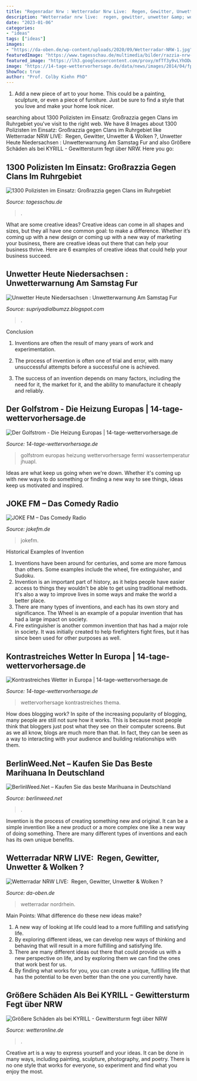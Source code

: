 ```yaml
---
title: "Regenradar Nrw : Wetterradar Nrw Live: ️ Regen, Gewitter, Unwetter &amp; Wolken ?️"
description: "Wetterradar nrw live: ️ regen, gewitter, unwetter &amp; wolken ?️"
date: "2023-01-06"
categories:
- "ideas"
tags: ["ideas"]
images:
- "https://da-oben.de/wp-content/uploads/2020/09/Wetterradar-NRW-1.jpg"
featuredImage: "https://www.tagesschau.de/multimedia/bilder/razzia-nrw-101~_v-videowebm.jpg"
featured_image: "https://lh3.googleusercontent.com/proxy/mfTf3y9vLYhODw_9m5Q6KFEM6bLuQI-eJvPmG2Ytj0fPSwpsPgCyrArq1FDt0YO8ccBW8MkYe_m87fIYY68i00kioRmQzQNCm53r09H9XBuFEoafNUY68f4SaNW2695MqYikb6jMbGfUmXW_gGnDAqo=w1200-h630-p-k-no-nu"
image: "https://14-tage-wettervorhersage.de/data/news/images/2014/04/fpdl13_140407.jpg"
ShowToc: true
author: "Prof. Colby Kiehn PhD"
---
```



1. Add a new piece of art to your home. This could be a painting, sculpture, or even a piece of furniture. Just be sure to find a style that you love and make your home look nicer.

	

		
searching about 1300 Polizisten im Einsatz: Großrazzia gegen Clans im Ruhrgebiet you've visit to the right web. We have 8 Images about 1300 Polizisten im Einsatz: Großrazzia gegen Clans im Ruhrgebiet like Wetterradar NRW LIVE: ️ Regen, Gewitter, Unwetter &amp; Wolken ?️, Unwetter Heute Niedersachsen : Unwetterwarnung Am Samstag Fur and also Größere Schäden als bei KYRILL - Gewittersturm fegt über NRW. Here you go:
		
    
## 1300 Polizisten Im Einsatz: Großrazzia Gegen Clans Im Ruhrgebiet

<img loading=lazy src="https://www.tagesschau.de/multimedia/bilder/razzia-nrw-101~_v-videowebm.jpg" onerror="this.onerror=null;this.src='https://tse1.mm.bing.net/th?id=OIP.ZAsY-yiGgFfLm0KMKuQ9BQHaEK&amp;pid=15.1';" alt="1300 Polizisten im Einsatz: Großrazzia gegen Clans im Ruhrgebiet">

_Source: tagesschau.de_

>. 

	

What are some creative ideas?
Creative ideas can come in all shapes and sizes, but they all have one common goal: to make a difference. Whether it’s coming up with a new design or coming up with a new way of marketing your business, there are creative ideas out there that can help your business thrive. Here are 6 examples of creative ideas that could help your business succeed.

    
## Unwetter Heute Niedersachsen : Unwetterwarnung Am Samstag Fur

<img loading=lazy src="https://lh3.googleusercontent.com/proxy/mfTf3y9vLYhODw_9m5Q6KFEM6bLuQI-eJvPmG2Ytj0fPSwpsPgCyrArq1FDt0YO8ccBW8MkYe_m87fIYY68i00kioRmQzQNCm53r09H9XBuFEoafNUY68f4SaNW2695MqYikb6jMbGfUmXW_gGnDAqo=w1200-h630-p-k-no-nu" onerror="this.onerror=null;this.src='https://tse3.mm.bing.net/th?id=OIP.cMPZ1Mb0Pp7EA-GFW1OZfQHaD4&amp;pid=15.1';" alt="Unwetter Heute Niedersachsen : Unwetterwarnung Am Samstag Fur">

_Source: supriyadialbumzz.blogspot.com_

>. 

	

Conclusion
1. Inventions are often the result of many years of work and experimentation.
2. The process of invention is often one of trial and error, with many unsuccessful attempts before a successful one is achieved.

3. The success of an invention depends on many factors, including the need for it, the market for it, and the ability to manufacture it cheaply and reliably.

    
## Der Golfstrom - Die Heizung Europas | 14-tage-wettervorhersage.de

<img loading=lazy src="https://14-tage-wettervorhersage.de/data/news/images/2014/04/fpdl13_140407.jpg" onerror="this.onerror=null;this.src='https://tse2.mm.bing.net/th?id=OIP.H2XShVSIWsaIr8FJlPCXGwHaHv&amp;pid=15.1';" alt="Der Golfstrom - Die Heizung Europas | 14-tage-wettervorhersage.de">

_Source: 14-tage-wettervorhersage.de_

>golfstrom europas heizung wettervorhersage fermi wassertemperatur jhuapl. 

	

Ideas are what keep us going when we're down. Whether it's coming up with new ways to do something or finding a new way to see things, ideas keep us motivated and inspired.

    
## JOKE FM – Das Comedy Radio

<img loading=lazy src="https://www.jokefm.de/wp-content/uploads/2019/01/johannesfloehr-2.jpg" onerror="this.onerror=null;this.src='https://tse3.mm.bing.net/th?id=OIP.EOjR6dcN9-i1TiQGKCR79AHaLH&amp;pid=15.1';" alt="JOKE FM – Das Comedy Radio">

_Source: jokefm.de_

>jokefm. 

	

Historical Examples of Invention
1. Inventions have been around for centuries, and some are more famous than others. Some examples include the wheel, fire extinguisher, and Sudoku.
2. Invention is an important part of history, as it helps people have easier access to things they wouldn't be able to get using traditional methods. It's also a way to improve lives in some ways and make the world a better place.
3. There are many types of inventions, and each has its own story and significance. The Wheel is an example of a popular invention that has had a large impact on society.
4. Fire extinguisher is another common invention that has had a major role in society. It was initially created to help firefighters fight fires, but it has since been used for other purposes as well.

    
## Kontrastreiches Wetter In Europa | 14-tage-wettervorhersage.de

<img loading=lazy src="https://14-tage-wettervorhersage.de/data/news/images/2014/05/fpdl13_140508-425x237.jpg" onerror="this.onerror=null;this.src='https://tse2.mm.bing.net/th?id=OIP.ScY60BF7iRlfRZxR-odAAgAAAA&amp;pid=15.1';" alt="Kontrastreiches Wetter in Europa | 14-tage-wettervorhersage.de">

_Source: 14-tage-wettervorhersage.de_

>wettervorhersage kontrastreiches thema. 

	

How does blogging work?
In spite of the increasing popularity of blogging, many people are still not sure how it works. This is because most people think that bloggers just post what they see on their computer screens. But as we all know, blogs are much more than that. In fact, they can be seen as a way to interacting with your audience and building relationships with them.

    
## BerlinWeed.Net – Kaufen Sie Das Beste Marihuana In Deutschland

<img loading=lazy src="https://comprarmarihuanamadrid.com/ger/wp-content/uploads/2020/09/20200616_154956-768x1024.jpg" onerror="this.onerror=null;this.src='https://tse1.mm.bing.net/th?id=OIP.VjXsVCExi_sSH8CSGaLlkAHaJ4&amp;pid=15.1';" alt="BerlinWeed.Net – Kaufen Sie das beste Marihuana in Deutschland">

_Source: berlinweed.net_

>. 

	

Invention is the process of creating something new and original. It can be a simple invention like a new product or a more complex one like a new way of doing something. There are many different types of inventions and each has its own unique benefits.

    
## Wetterradar NRW LIVE: ️ Regen, Gewitter, Unwetter &amp; Wolken ?️

<img loading=lazy src="https://da-oben.de/wp-content/uploads/2020/09/Wetterradar-NRW-1.jpg" onerror="this.onerror=null;this.src='https://tse3.mm.bing.net/th?id=OIP.65xpaA5f9hoJq7kZWtwy-QHaBy&amp;pid=15.1';" alt="Wetterradar NRW LIVE: ️ Regen, Gewitter, Unwetter &amp; Wolken ?️">

_Source: da-oben.de_

>wetterradar nordrhein. 

	

Main Points: What difference do these new ideas make?
1. A new way of looking at life could lead to a more fulfilling and satisfying life.
2. By exploring different ideas, we can develop new ways of thinking and behaving that will result in a more fulfilling and satisfying life.
3. There are many different ideas out there that could provide us with a new perspective on life, and by exploring them we can find the ones that work best for us.
4. By finding what works for you, you can create a unique, fulfilling life that has the potential to be even better than the one you currently have.

    
## Größere Schäden Als Bei KYRILL - Gewittersturm Fegt über NRW

<img loading=lazy src="http://www.wetteronline.de/?pid=p_wotexte_feature&amp;ireq=true&amp;src=wotexte/vermarktung/xml2html/extremeweather/2014/06/extremeweatherImage_20140609_un_04_400x330.gif" onerror="this.onerror=null;this.src='https://tse3.mm.bing.net/th?id=OIP.fcnz1f9aO5ln0r2etGEQ3gHaGH&amp;pid=15.1';" alt="Größere Schäden als bei KYRILL - Gewittersturm fegt über NRW">

_Source: wetteronline.de_

>. 

	

Creative art is a way to express yourself and your ideas. It can be done in many ways, including painting, sculpture, photography, and poetry. There is no one style that works for everyone, so experiment and find what you enjoy the most.


